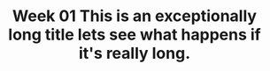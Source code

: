 ---
title: Week 01 This is an exceptionally long title lets see what happens if it's really long.
tags: [Plato]
keywords:
summary: "Ruby is a programming language you must have on your computer in order to build Jekyll locally. Ruby has various gems (or plugins) that provide various functionality. Each Jekyll project usually requires certain gems."
sidebar: mydoc_sidebar
layout: page-test
---